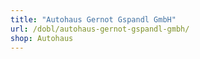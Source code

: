 ```yaml
---
title: "Autohaus Gernot Gspandl GmbH"
url: /dobl/autohaus-gernot-gspandl-gmbh/
shop: Autohaus
---
```

